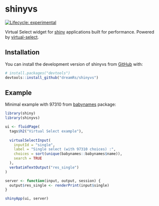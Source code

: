 # shinyvs

<!-- badges: start -->
[![Lifecycle: experimental](https://img.shields.io/badge/lifecycle-experimental-orange.svg)](https://lifecycle.r-lib.org/articles/stages.html#experimental)
<!-- badges: end -->

Virtual Select widget for [shiny](https://shiny.rstudio.com/) applications built for performance. Powered by [virtual-select](https://github.com/sa-si-dev/virtual-select).


## Installation

You can install the development version of shinyvs from [GitHub](https://github.com/dreamRs/shinyvs) with:

``` r
# install.packages("devtools")
devtools::install_github("dreamRs/shinyvs")
```


## Example

Minimal example with 97310 from [babynames](https://github.com/hadley/babynames) package:

``` r
library(shiny)
library(shinyvs)

ui <- fluidPage(
  tags$h2("Virtual Select example"),
  
  virtualSelectInput(
    inputId = "single",
    label = "Single select (with 97310 choices) :",
    choices = sort(unique(babynames::babynames$name)),
    search = TRUE
  ),
  verbatimTextOutput("res_single")
)

server <- function(input, output, session) {
  output$res_single <- renderPrint(input$single)
}

shinyApp(ui, server)
```

